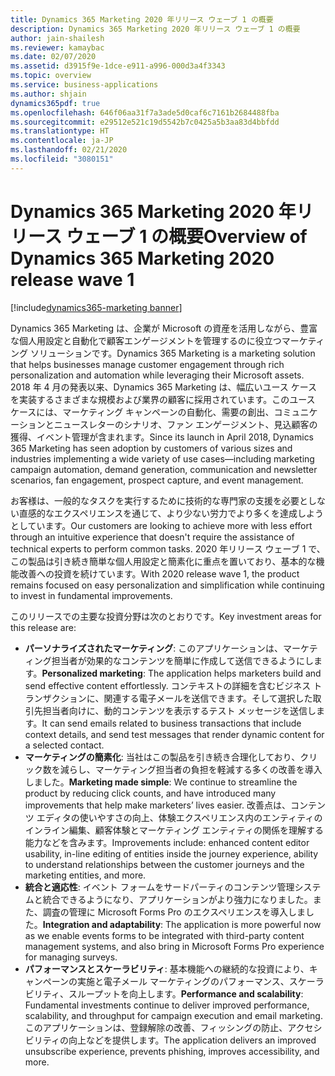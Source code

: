```yaml
---
title: Dynamics 365 Marketing 2020 年リリース ウェーブ 1 の概要
description: Dynamics 365 Marketing 2020 年リリース ウェーブ 1 の概要
author: jain-shailesh
ms.reviewer: kamaybac
ms.date: 02/07/2020
ms.assetid: d3915f9e-1dce-e911-a996-000d3a4f3343
ms.topic: overview
ms.service: business-applications
ms.author: shjain
dynamics365pdf: true
ms.openlocfilehash: 646f06aa31f7a3ade5d0caf6c7161b2684488fba
ms.sourcegitcommit: e29512e521c19d5542b7c0425a5b3aa83d4bbfdd
ms.translationtype: HT
ms.contentlocale: ja-JP
ms.lasthandoff: 02/21/2020
ms.locfileid: "3080151"
---
```

# <a name="overview-of-dynamics-365-marketing-2020-release-wave-1"></a><span data-ttu-id="d0f1b-103">Dynamics 365 Marketing 2020 年リリース ウェーブ 1 の概要</span><span class="sxs-lookup"><span data-stu-id="d0f1b-103">Overview of Dynamics 365 Marketing 2020 release wave 1</span></span>
[!include[dynamics365-marketing banner](../includes/dynamics365-marketing.md)]

<!--overview start-->
<span data-ttu-id="d0f1b-104">Dynamics 365 Marketing は、企業が Microsoft の資産を活用しながら、豊富な個人用設定と自動化で顧客エンゲージメントを管理するのに役立つマーケティング ソリューションです。</span><span class="sxs-lookup"><span data-stu-id="d0f1b-104">Dynamics 365 Marketing is a marketing solution that helps businesses manage customer engagement through rich personalization and automation while leveraging their Microsoft assets.</span></span> <span data-ttu-id="d0f1b-105">2018 年 4 月の発表以来、Dynamics 365 Marketing は、幅広いユース ケースを実装するさまざまな規模および業界の顧客に採用されています。このユース ケースには、マーケティング キャンペーンの自動化、需要の創出、コミュニケーションとニュースレターのシナリオ、ファン エンゲージメント、見込顧客の獲得、イベント管理が含まれます。</span><span class="sxs-lookup"><span data-stu-id="d0f1b-105">Since its launch in April 2018, Dynamics 365 Marketing has seen adoption by customers of various sizes and industries implementing a wide variety of use cases—including marketing campaign automation, demand generation, communication and newsletter scenarios, fan engagement, prospect capture, and event management.</span></span>

<span data-ttu-id="d0f1b-106">お客様は、一般的なタスクを実行するために技術的な専門家の支援を必要としない直感的なエクスペリエンスを通じて、より少ない労力でより多くを達成しようとしています。</span><span class="sxs-lookup"><span data-stu-id="d0f1b-106">Our customers are looking to achieve more with less effort through an intuitive experience that doesn't require the assistance of technical experts to perform common tasks.</span></span> <span data-ttu-id="d0f1b-107">2020 年リリース ウェーブ 1 で、この製品は引き続き簡単な個人用設定と簡素化に重点を置いており、基本的な機能改善への投資を続けています。</span><span class="sxs-lookup"><span data-stu-id="d0f1b-107">With 2020 release wave 1, the product remains focused on easy personalization and simplification while continuing to invest in fundamental improvements.</span></span> 

<span data-ttu-id="d0f1b-108">このリリースでの主要な投資分野は次のとおりです。</span><span class="sxs-lookup"><span data-stu-id="d0f1b-108">Key investment areas for this release are:</span></span>

- <span data-ttu-id="d0f1b-109">**パーソナライズされたマーケティング**: このアプリケーションは、マーケティング担当者が効果的なコンテンツを簡単に作成して送信できるようにします。</span><span class="sxs-lookup"><span data-stu-id="d0f1b-109">**Personalized marketing**: The application helps marketers build and send effective content effortlessly.</span></span> <span data-ttu-id="d0f1b-110">コンテキストの詳細を含むビジネス トランザクションに、関連する電子メールを送信できます。そして選択した取引先担当者向けに、動的コンテンツを表示するテスト メッセージを送信します。</span><span class="sxs-lookup"><span data-stu-id="d0f1b-110">It can send emails related to business transactions that include context details, and send test messages that render dynamic content for a selected contact.</span></span>
- <span data-ttu-id="d0f1b-111">**マーケティングの簡素化**: 当社はこの製品を引き続き合理化しており、クリック数を減らし、マーケティング担当者の負担を軽減する多くの改善を導入しました。</span><span class="sxs-lookup"><span data-stu-id="d0f1b-111">**Marketing made simple**: We continue to streamline the product by reducing click counts, and have introduced many improvements that help make marketers’ lives easier.</span></span> <span data-ttu-id="d0f1b-112">改善点は、コンテンツ エディタの使いやすさの向上、体験エクスペリエンス内のエンティティのインライン編集、顧客体験とマーケティング エンティティの関係を理解する能力などを含みます。</span><span class="sxs-lookup"><span data-stu-id="d0f1b-112">Improvements include: enhanced content editor usability, in-line editing of entities inside the journey experience, ability to understand relationships between the customer journeys and the marketing entities, and more.</span></span> 
- <span data-ttu-id="d0f1b-113">**統合と適応性**: イベント フォームをサードパーティのコンテンツ管理システムと統合できるようになり、アプリケーションがより強力になりました。また、調査の管理に Microsoft Forms Pro のエクスペリエンスを導入しました。</span><span class="sxs-lookup"><span data-stu-id="d0f1b-113">**Integration and adaptability**: The application is more powerful now as we enable events forms to be integrated with third-party content management systems, and also bring in Microsoft Forms Pro experience for managing surveys.</span></span>  
- <span data-ttu-id="d0f1b-114">**パフォーマンスとスケーラビリティ**: 基本機能への継続的な投資により、キャンペーンの実施と電子メール マーケティングのパフォーマンス、スケーラビリティ、スループットを向上します。</span><span class="sxs-lookup"><span data-stu-id="d0f1b-114">**Performance and scalability**: Fundamental investments continue to deliver improved performance, scalability, and throughput for campaign execution and email marketing.</span></span> <span data-ttu-id="d0f1b-115">このアプリケーションは、登録解除の改善、フィッシングの防止、アクセシビリティの向上などを提供します。</span><span class="sxs-lookup"><span data-stu-id="d0f1b-115">The application delivers an improved unsubscribe experience, prevents phishing, improves accessibility, and more.</span></span>
<!--overview end-->